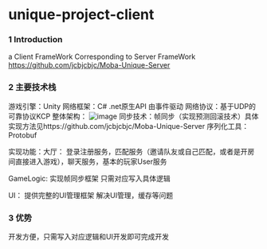 # unique-project-client
 
 ### 1 Introduction
 a Client FrameWork Corresponding to Server FrameWork https://github.com/jcbjcbjc/Moba-Unique-Server
 
 ### 2 主要技术栈
 游戏引擎：Unity
 网络框架：C# .net原生API  由事件驱动
 网络协议：基于UDP的可靠协议KCP
 整体架构：
![image](https://user-images.githubusercontent.com/91889375/169481208-853e91c1-23ef-4fee-8994-20e91fa49703.png)
同步技术：帧同步（实现预测回滚技术）具体实现方法见https://github.com/jcbjcbjc/Moba-Unique-Server
序列化工具：Protobuf

实现功能：大厅：   登录注册服务，匹配服务（邀请队友或自己匹配，或者是开房间直接进入游戏），聊天服务，基本的玩家User服务

  GameLogic:   实现帧同步框架 只需对应写入具体逻辑
  
  UI： 提供完整的UI管理框架 解决UI管理，缓存等问题
         
### 3 优势
开发方便，只需写入对应逻辑和UI开发即可完成开发

